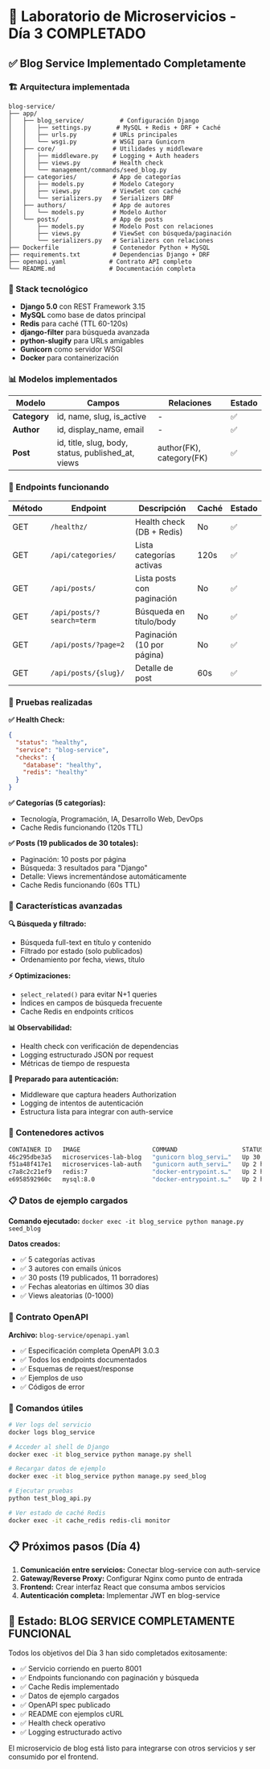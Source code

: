# 🎯 Laboratorio de Microservicios - Día 3 COMPLETADO

## ✅ Blog Service Implementado Completamente

### 🏗️ Arquitectura implementada
```
blog-service/
├── app/
│   ├── blog_service/          # Configuración Django
│   │   ├── settings.py       # MySQL + Redis + DRF + Caché
│   │   ├── urls.py          # URLs principales
│   │   └── wsgi.py          # WSGI para Gunicorn
│   ├── core/                # Utilidades y middleware
│   │   ├── middleware.py    # Logging + Auth headers
│   │   ├── views.py         # Health check
│   │   └── management/commands/seed_blog.py
│   ├── categories/          # App de categorías
│   │   ├── models.py        # Modelo Category
│   │   ├── views.py         # ViewSet con caché
│   │   └── serializers.py   # Serializers DRF
│   ├── authors/             # App de autores
│   │   └── models.py        # Modelo Author
│   └── posts/               # App de posts
│       ├── models.py        # Modelo Post con relaciones
│       ├── views.py         # ViewSet con búsqueda/paginación
│       └── serializers.py   # Serializers con relaciones
├── Dockerfile               # Contenedor Python + MySQL
├── requirements.txt         # Dependencias Django + DRF
├── openapi.yaml            # Contrato API completo
└── README.md               # Documentación completa
```

### 🔧 Stack tecnológico
- **Django 5.0** con REST Framework 3.15
- **MySQL** como base de datos principal
- **Redis** para caché (TTL 60-120s)
- **django-filter** para búsqueda avanzada
- **python-slugify** para URLs amigables
- **Gunicorn** como servidor WSGI
- **Docker** para containerización

### 📊 Modelos implementados

| Modelo | Campos | Relaciones | Estado |
|--------|--------|------------|---------|
| **Category** | id, name, slug, is_active | - | ✅ |
| **Author** | id, display_name, email | - | ✅ |
| **Post** | id, title, slug, body, status, published_at, views | author(FK), category(FK) | ✅ |

### 📡 Endpoints funcionando

| Método | Endpoint | Descripción | Caché | Estado |
|--------|----------|-------------|-------|---------|
| GET | `/healthz/` | Health check (DB + Redis) | No | ✅ |
| GET | `/api/categories/` | Lista categorías activas | 120s | ✅ |
| GET | `/api/posts/` | Lista posts con paginación | No | ✅ |
| GET | `/api/posts/?search=term` | Búsqueda en título/body | No | ✅ |
| GET | `/api/posts/?page=2` | Paginación (10 por página) | No | ✅ |
| GET | `/api/posts/{slug}/` | Detalle de post | 60s | ✅ |

### 🧪 Pruebas realizadas

**✅ Health Check:**
```json
{
  "status": "healthy",
  "service": "blog-service", 
  "checks": {
    "database": "healthy",
    "redis": "healthy"
  }
}
```

**✅ Categorías (5 categorías):**
- Tecnología, Programación, IA, Desarrollo Web, DevOps
- Cache Redis funcionando (120s TTL)

**✅ Posts (19 publicados de 30 totales):**
- Paginación: 10 posts por página
- Búsqueda: 3 resultados para "Django"
- Detalle: Views incrementándose automáticamente
- Cache Redis funcionando (60s TTL)

### 🚀 Características avanzadas

**🔍 Búsqueda y filtrado:**
- Búsqueda full-text en título y contenido
- Filtrado por estado (solo publicados)
- Ordenamiento por fecha, views, título

**⚡ Optimizaciones:**
- `select_related()` para evitar N+1 queries
- Índices en campos de búsqueda frecuente
- Cache Redis en endpoints críticos

**📊 Observabilidad:**
- Health check con verificación de dependencias
- Logging estructurado JSON por request
- Métricas de tiempo de respuesta

**🔐 Preparado para autenticación:**
- Middleware que captura headers Authorization
- Logging de intentos de autenticación
- Estructura lista para integrar con auth-service

### 🐳 Contenedores activos

```bash
CONTAINER ID   IMAGE                    COMMAND                  STATUS          PORTS
46c295dbe3a5   microservices-lab-blog   "gunicorn blog_servi…"   Up 30 minutes   0.0.0.0:8001->8001/tcp
f51a48f417e1   microservices-lab-auth   "gunicorn auth_servi…"   Up 2 hours      0.0.0.0:8000->8000/tcp
c7a8c2c21ef9   redis:7                  "docker-entrypoint.s…"   Up 2 hours      0.0.0.0:6379->6379/tcp
e6958592960c   mysql:8.0                "docker-entrypoint.s…"   Up 2 hours      0.0.0.0:3307->3306/tcp
```

### 📋 Datos de ejemplo cargados

**Comando ejecutado:** `docker exec -it blog_service python manage.py seed_blog`

**Datos creados:**
- ✅ 5 categorías activas
- ✅ 3 autores con emails únicos
- ✅ 30 posts (19 publicados, 11 borradores)
- ✅ Fechas aleatorias en últimos 30 días
- ✅ Views aleatorias (0-1000)

### 📄 Contrato OpenAPI

**Archivo:** `blog-service/openapi.yaml`
- ✅ Especificación completa OpenAPI 3.0.3
- ✅ Todos los endpoints documentados
- ✅ Esquemas de request/response
- ✅ Ejemplos de uso
- ✅ Códigos de error

### 🚀 Comandos útiles

```bash
# Ver logs del servicio
docker logs blog_service

# Acceder al shell de Django
docker exec -it blog_service python manage.py shell

# Recargar datos de ejemplo
docker exec -it blog_service python manage.py seed_blog

# Ejecutar pruebas
python test_blog_api.py

# Ver estado de caché Redis
docker exec -it cache_redis redis-cli monitor
```

## 📋 Próximos pasos (Día 4)

1. **Comunicación entre servicios:** Conectar blog-service con auth-service
2. **Gateway/Reverse Proxy:** Configurar Nginx como punto de entrada
3. **Frontend:** Crear interfaz React que consuma ambos servicios
4. **Autenticación completa:** Implementar JWT en blog-service

## 🎉 Estado: BLOG SERVICE COMPLETAMENTE FUNCIONAL

Todos los objetivos del Día 3 han sido completados exitosamente:
- ✅ Servicio corriendo en puerto 8001
- ✅ Endpoints funcionando con paginación y búsqueda
- ✅ Cache Redis implementado
- ✅ Datos de ejemplo cargados
- ✅ OpenAPI spec publicado
- ✅ README con ejemplos cURL
- ✅ Health check operativo
- ✅ Logging estructurado activo

El microservicio de blog está listo para integrarse con otros servicios y ser consumido por el frontend.